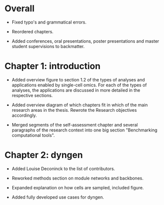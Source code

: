 # Overall

* Fixed typo's and grammatical errors.

* Reordered chapters.

* Added conferences, oral presentations, poster presentations and master student supervisions to backmatter.

# Chapter 1: introduction

* Added overview figure to section 1.2 of the types of analyses and applications enabled by single-cell omics. For each of the types of analyses, the applications are discussed in more detailed in the respective sections.

* Added overview diagram of which chapters fit in which of the main research areas in the thesis. Rewrote the Research objectives accordingly.

* Merged segments of the self-assessment chapter and several paragraphs of the research context into one big section "Benchmarking computational tools".

# Chapter 2: dyngen

* Added Louise Deconinck to the list of contributors.

* Reworked methods section on module networks and backbones.

* Expanded explanation on how cells are sampled, included figure.

* Added fully developed use cases for dyngen.
